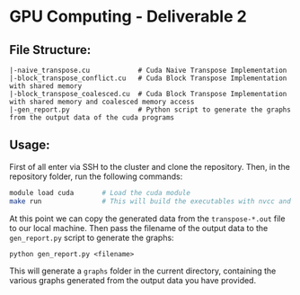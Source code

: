 # GPU Computing - Deliverable 2

## File Structure:
```
|-naive_transpose.cu            # Cuda Naive Transpose Implementation
|-block_transpose_conflict.cu   # Cuda Block Transpose Implementation with shared memory
|-block_transpose_coalesced.cu  # Cuda Block Transpose Implementation with shared memory and coalesced memory access
|-gen_report.py                 # Python script to generate the graphs from the output data of the cuda programs
```
## Usage:

First of all enter via SSH to the cluster and clone the repository.
Then, in the repository folder, run the following commands:

```bash
module load cuda       # Load the cuda module
make run               # This will build the executables with nvcc and schedule a sbatch job to run all of them
```
At this point we can copy the generated data from the `transpose-*.out` file to our local machine.
Then pass the filename of the output data to the `gen_report.py` script to generate the graphs:
```
python gen_report.py <filename>
```
This will generate a `graphs` folder in the current directory, containing the various graphs generated from the output data you have provided.
